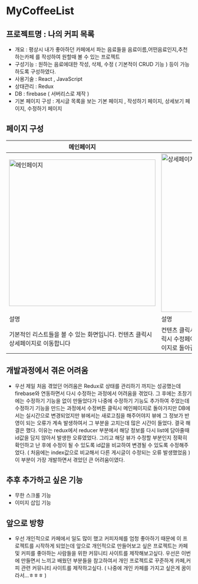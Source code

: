 # MyCoffeeList

## 프로젝트명 : 나의 커피 목록
- 개요 : 평상시 내가 좋아하던 카페에서 파는 음료들을 음료이름,어떤음료인지,추천하는카페 를 작성하여 원할때 볼 수 있는 프로젝트
- 구성기능 : 원하는 음료에대한 작성, 삭제, 수정 ( 기본적이 CRUD 기능 ) 등이 가능하도록 구성하였다.
- 사용기술 : React , JavaScript
- 상태관리 : Redux
- DB : firebase ( 서버리스로 제작 )
- 기본 페이지 구성 : 게시글 목록을 보는 기본 페이지 , 작성하기 페이지, 상세보기 페이지, 수정하기 페이지

## 페이지 구성
| 메인페이지 | 상세페이지 | 수정하기 페이지 |
| --------- | --------- | -------------- |
|<img width="397" alt="메인페이지" src="https://user-images.githubusercontent.com/59644518/124128737-03f29800-dab8-11eb-8310-9594720a3b5d.png">|<img width="429" alt="상세페이지" src="https://user-images.githubusercontent.com/59644518/124128753-0a810f80-dab8-11eb-8bc5-5161b4443f61.png">|<img width="416" alt="수정하기 페이지" src="https://user-images.githubusercontent.com/59644518/124128772-0ead2d00-dab8-11eb-911b-2e563029454b.png">|
| 설명 | 설명 | 설명 |
| 기본적인 리스트들을 볼 수 있는 화면입니다. 컨텐츠 클릭시 상세페이지로 이동합니다 | 컨텐츠 클릭시 이동한 해당 상세페이지 입니다. 수정하기 버튼 클릭시 수정페이지로 이동하고 삭제하기 클릭시 삭제후 다시 첫 페이지로 돌아갑니다. | 수정하기 페이지입니다. placeholder로 기존에 작성된 정보들을 불러오고 새로 작성후 수정하기 완료버튼을 클릭하면 수정완료후 메인페이지로 돌아갑니다. |

## 개발과정에서 겪은 어려움
- 우선 제일 처음 겪었던 어려움은 Redux로 상태를 관리하기 까지는 성공했는데 firebase와 연동하면서 다시 수정하는 과정에서 어려움을 겪었다. 그 후에는 초창기에는 수정하기 기능을 없이 만들었다가 나중에 수정하기 기능도 추가하여 주었는데 수정하기 기능을 만드는 과정에서 수정버튼 클릭시 메인페이지로 돌아가지만 DB에서는 실시간으로 변경되었지만 뷰에서는 새로고침을 해주어야지 뷰에 그 정보가 반영이 되는 오류가 계속 발생하여서 그 부분을 고치는데 많은 시간이 들었다. 결국 해결은 했다. 이유는 redux에서 reducer 부분에서 해당 정보를 다시 list에 담아줄때 id값을 담지 않아서 발생한 오류였었다. 그리고 해당 뷰가 수정할 부분인지 정확히 확인하고 난 후에 수정이 될 수 있도록 id값을 비교하여 변경될 수 있도록 수정해주었다. ( 처음에는 index값으로 비교해서 다른 게시글이 수정되는 오류 발생했었음 ) 이 부분이 가장 개발하면서 겪었던 큰 어려움이였다.

## 추후 추가하고 싶은 기능
- 무한 스크롤 기능
- 이미지 삽입 기능

## 앞으로 방향
- 우선 개인적으로 카페에서 일도 많이 했고 커피자체를 엄청 좋아하기 때문에 이 프로젝트를 시작하게 되었는데 앞으로 개인적으로 만들어보고 싶은 프로젝트는 카페 및 커피를 좋아하는 사람들을 위한 커뮤니티 사이트를 제작해보고싶다. 우선은 이번에 만들면서 느끼고 배웠던 부분들을 참고하여서 개인 프로젝트로 꾸준하게 카페,커피 관련 커뮤니티 사이트를 제작하고싶다. ( 나중에 개인 카페를 가지고 싶은게 꿈이라서...ㅎㅎㅎ )
